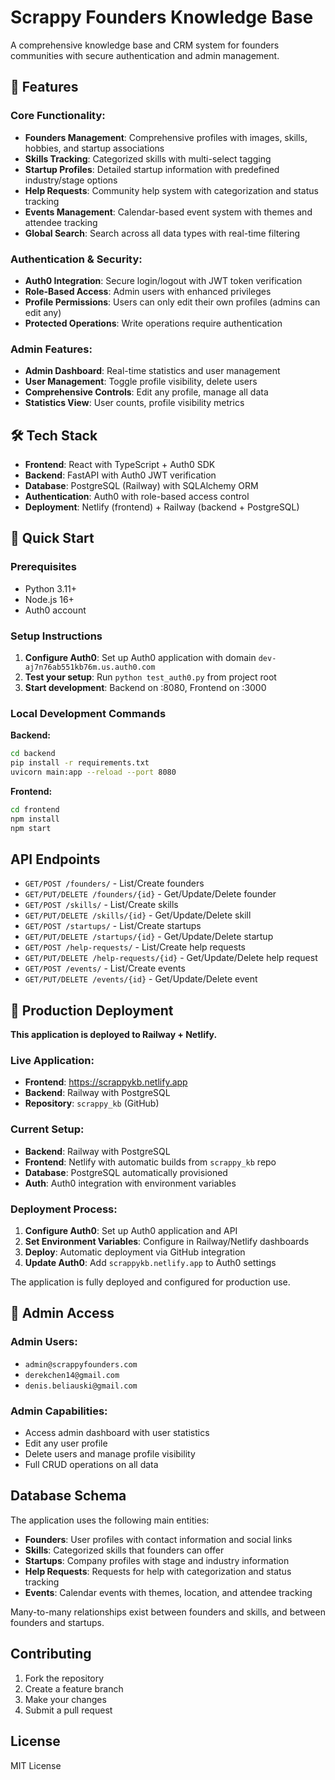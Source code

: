 # Scrappy Founders Knowledge Base

A comprehensive knowledge base and CRM system for founders communities with secure authentication and admin management.

## 🚀 Features

### Core Functionality:
- **Founders Management**: Comprehensive profiles with images, skills, hobbies, and startup associations
- **Skills Tracking**: Categorized skills with multi-select tagging
- **Startup Profiles**: Detailed startup information with predefined industry/stage options
- **Help Requests**: Community help system with categorization and status tracking
- **Events Management**: Calendar-based event system with themes and attendee tracking
- **Global Search**: Search across all data types with real-time filtering

### Authentication & Security:
- **Auth0 Integration**: Secure login/logout with JWT token verification
- **Role-Based Access**: Admin users with enhanced privileges
- **Profile Permissions**: Users can only edit their own profiles (admins can edit any)
- **Protected Operations**: Write operations require authentication

### Admin Features:
- **Admin Dashboard**: Real-time statistics and user management
- **User Management**: Toggle profile visibility, delete users
- **Comprehensive Controls**: Edit any profile, manage all data
- **Statistics View**: User counts, profile visibility metrics

## 🛠️ Tech Stack

- **Frontend**: React with TypeScript + Auth0 SDK
- **Backend**: FastAPI with Auth0 JWT verification
- **Database**: PostgreSQL (Railway) with SQLAlchemy ORM
- **Authentication**: Auth0 with role-based access control
- **Deployment**: Netlify (frontend) + Railway (backend + PostgreSQL)

## 🏃 Quick Start

### Prerequisites
- Python 3.11+
- Node.js 16+
- Auth0 account

### Setup Instructions
1. **Configure Auth0**: Set up Auth0 application with domain `dev-aj7n76ab551kb76m.us.auth0.com`
2. **Test your setup**: Run `python test_auth0.py` from project root
3. **Start development**: Backend on :8080, Frontend on :3000

### Local Development Commands

**Backend:**
```bash
cd backend
pip install -r requirements.txt
uvicorn main:app --reload --port 8080
```

**Frontend:**
```bash
cd frontend  
npm install
npm start
```

## API Endpoints

- `GET/POST /founders/` - List/Create founders
- `GET/PUT/DELETE /founders/{id}` - Get/Update/Delete founder
- `GET/POST /skills/` - List/Create skills
- `GET/PUT/DELETE /skills/{id}` - Get/Update/Delete skill
- `GET/POST /startups/` - List/Create startups
- `GET/PUT/DELETE /startups/{id}` - Get/Update/Delete startup
- `GET/POST /help-requests/` - List/Create help requests
- `GET/PUT/DELETE /help-requests/{id}` - Get/Update/Delete help request
- `GET/POST /events/` - List/Create events
- `GET/PUT/DELETE /events/{id}` - Get/Update/Delete event

## 🚀 Production Deployment

**This application is deployed to Railway + Netlify.**

### Live Application:
- **Frontend**: https://scrappykb.netlify.app
- **Backend**: Railway with PostgreSQL
- **Repository**: `scrappy_kb` (GitHub)

### Current Setup:
- **Backend**: Railway with PostgreSQL
- **Frontend**: Netlify with automatic builds from `scrappy_kb` repo
- **Database**: PostgreSQL automatically provisioned
- **Auth**: Auth0 integration with environment variables

### Deployment Process:
1. **Configure Auth0**: Set up Auth0 application and API
2. **Set Environment Variables**: Configure in Railway/Netlify dashboards
3. **Deploy**: Automatic deployment via GitHub integration
4. **Update Auth0**: Add `scrappykb.netlify.app` to Auth0 settings

The application is fully deployed and configured for production use.

## 🔐 Admin Access

### Admin Users:
- `admin@scrappyfounders.com`
- `derekchen14@gmail.com`
- `denis.beliauski@gmail.com`

### Admin Capabilities:
- Access admin dashboard with user statistics
- Edit any user profile
- Delete users and manage profile visibility
- Full CRUD operations on all data

## Database Schema

The application uses the following main entities:

- **Founders**: User profiles with contact information and social links
- **Skills**: Categorized skills that founders can offer
- **Startups**: Company profiles with stage and industry information
- **Help Requests**: Requests for help with categorization and status tracking
- **Events**: Calendar events with themes, location, and attendee tracking

Many-to-many relationships exist between founders and skills, and between founders and startups.

## Contributing

1. Fork the repository
2. Create a feature branch
3. Make your changes
4. Submit a pull request

## License

MIT License